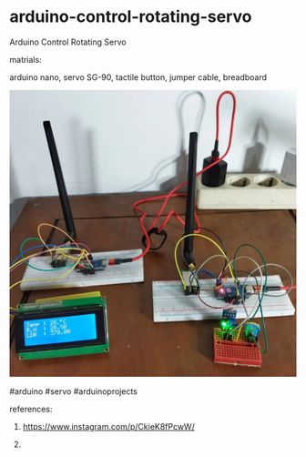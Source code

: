 # arduino-control-rotating-servo
Arduino Control Rotating Servo

matrials:

arduino nano, servo SG-90, tactile button, jumper cable, breadboard

![alt text](https://github.com/jenizar/arduino-send-and-receive-sensor-data-using-ebyte-e32/blob/main/screenshot/image1.jpg)

#arduino #servo #arduinoprojects

references: 

1. https://www.instagram.com/p/CkieK8fPcwW/

2. 
